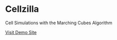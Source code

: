 Cellzilla
=========

Cell Simulations with the Marching Cubes Algorithm

[Visit Demo Site](https://http://tyleo.github.io/cellzilla/)
